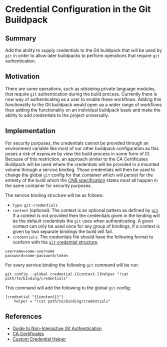 # Credential Configuration in the Git Buildpack

## Summary

Add the ability to supply credentials to the Git buildpack that will be used by
`git` in order to allow later buildpacks to perform operations that require
`git` authentication.

## Motivation

There are some operations, such as obtaining private language modules, that
require `git` authentication during the build process. Currently there is now
way of authenticating as a user to enable these workflows. Adding this
functionality to the Git buildpack would open up a wider range of workflows
than adding the functionality on an individual buildpack basis and make the
ability to add credentials to the project universally.

## Implementation

For security purposes, the credentials cannot be provided through an
environment variable like most of our other buildpack configuration as this
poses a risk of exposure by view the build process in some form of CI. Because
of this restriction, an approach similar to the CA Certificates Buildpack will
be used where the credentials will be provided in a mounted volume through a
service binding. Those credentials will then be used to change the global `git`
config for that container which will persist for the entirety of the build
which the [CNB specification](https://github.com/buildpacks/spec/blob/main/buildpack.md#requirements)
states must all happen in the same container for security purposes.

The service binding structure will be as follows:
- `type`: `git-credentials`
- `context` (optional): The context is an optional pattern as defined by
  [`git`](https://git-scm.com/docs/gitcredentials#_credential_contexts). If a
  context is not provided then the credentials given in the binding will be the
  default credentials the `git` uses when authenticating. A given context can
  only be used once for any group of bindings, if a context is given by two
  separate bindings the build will fail.
- `credentials`: The credentials file should have the following format to
  conform with the [`git` credential structure](https://git-scm.com/docs/git-credential#IOFMT).
```
username=some-username
password=some-password/token
```

For every service binding the following `git` command will be run:
```shell
git config --global credential.{{context.}}helper "!cat path/to/binding/credentials"
```
This command will add the following to the global `git` config:
```shell
[credential "{{context}}"]
	helper = "!cat path/to/binding/credentials"
```

## References

- [Guide to Non-Interactive Git Authentication](https://coolaj86.com/articles/vanilla-devops-git-credentials-cheatsheet/)
- [CA Certificates](https://github.com/paketo-buildpacks/ca-certificates)
- [Custom Credential Helper](https://git-scm.com/docs/gitcredentials#_custom_helpers)
